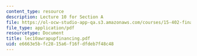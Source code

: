 ```yaml
---
content_type: resource
description: Lecture 10 for Section A
file: https://ol-ocw-studio-app-qa.s3.amazonaws.com/courses/15-402-finance-theory-ii-spring-2003/e6663e5bfc2815a6f16fdfdeb7f48c48_lec10awrapupfinancing.pdf
file_type: application/pdf
resourcetype: Document
title: lec10awrapupfinancing.pdf
uid: e6663e5b-fc28-15a6-f16f-dfdeb7f48c48
---
```

